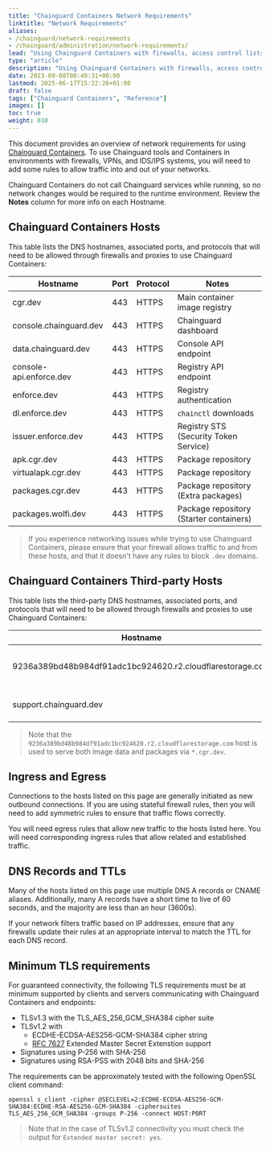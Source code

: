```yaml
---
title: "Chainguard Containers Network Requirements"
linktitle: "Network Requirements"
aliases:
- /chainguard/network-requirements
- /chainguard/administration/network-requirements/
lead: "Using Chainguard Containers with firewalls, access control lists, and proxies."
type: "article"
description: "Using Chainguard Containers with firewalls, access control lists, and proxies."
date: 2023-09-08T08:49:31+00:00
lastmod: 2025-06-17T15:22:20+01:00
draft: false
tags: ["Chainguard Containers", "Reference"]
images: []
toc: true
weight: 010
---
```


This document provides an overview of network requirements for using [Chainguard Containers](https://www.chainguard.dev/chainguard-images?utm_source=cg-academy&utm_medium=referral&utm_campaign=dev-enablement). To use Chainguard tools and Containers in environments with firewalls, VPNs, and IDS/IPS systems, you will need to add some rules to allow traffic into and out of your networks.

Chainguard Containers do not call Chainguard services while running, so no network changes would be required to the runtime environment. Review the **Notes** column for more info on each Hostname.

## Chainguard Containers Hosts

This table lists the DNS hostnames, associated ports, and protocols that will need to be allowed through firewalls and proxies to use Chainguard Containers:

| Hostname                | Port | Protocol | Notes                                           |
| ----------------------- | ---- | -------- | ----------------------------------------------- |
| cgr.dev                 | 443  | HTTPS    | Main container image registry                   |
| console.chainguard.dev  | 443  | HTTPS    | Chainguard dashboard                            |
| data.chainguard.dev     | 443  | HTTPS    | Console API endpoint                            |
| console-api.enforce.dev | 443  | HTTPS    | Registry API endpoint                           |
| enforce.dev             | 443  | HTTPS    | Registry authentication                         |
| dl.enforce.dev          | 443  | HTTPS    | `chainctl` downloads                            |
| issuer.enforce.dev      | 443  | HTTPS    | Registry STS (Security Token Service)           |
| apk.cgr.dev             | 443  | HTTPS    | Package repository                              |
| virtualapk.cgr.dev      | 443  | HTTPS    | Package repository                              |
| packages.cgr.dev        | 443  | HTTPS    | Package repository (Extra packages)             |
| packages.wolfi.dev      | 443  | HTTPS    | Package repository (Starter containers)         |



> If you experience networking issues while trying to use Chainguard Containers, please ensure that your firewall allows traffic to and from these hosts, and that it doesn't have any rules to block `.dev` domains.

## Chainguard Containers Third-party Hosts

This table lists the third-party DNS hostnames, associated ports, and protocols that will need to be allowed through firewalls and proxies to use Chainguard Containers:

| Hostname                                                  | Port | Protocol | Notes                        |
| --------------------------------------------------------- | ---- | -------- | ---------------------------- |
| 9236a389bd48b984df91adc1bc924620.r2.cloudflarestorage.com | 443  | HTTPS    | Blob storage for *.cgr.dev   |
| support.chainguard.dev                                    | 443  | HTTPS    | Support access for customers |

> Note that the `9236a389bd48b984df91adc1bc924620.r2.cloudflarestorage.com` host is used to serve both image data and packages via `*.cgr.dev`.

## Ingress and Egress

Connections to the hosts listed on this page are generally initiated as new outbound connections. If you are using stateful firewall rules, then you will need to add symmetric rules to ensure that traffic flows correctly.

You will need egress rules that allow new traffic to the hosts listed here. You will need corresponding ingress rules that allow related and established traffic.

## DNS Records and TTLs

Many of the hosts listed on this page use multiple DNS A records or CNAME aliases. Additionally, many A records have a short time to live of 60 seconds, and the majority are less than an hour (3600s).

If your network filters traffic based on IP addresses, ensure that any firewalls update their rules at an appropriate interval to match the TTL for each DNS record.

## Minimum TLS requirements

For guaranteed connectivity, the following TLS requirements must be at
minimum supported by clients and servers communicating with Chainguard
Containers and endpoints:

- TLSv1.3 with the TLS_AES_256_GCM_SHA384 cipher suite
- TLSv1.2 with
  - ECDHE-ECDSA-AES256-GCM-SHA384 cipher string
  - [RFC 7627](https://datatracker.ietf.org/doc/html/rfc7627) Extended Master Secret Extenstion support
- Signatures using P-256 with SHA-256
- Signatures using RSA-PSS with 2048 bits and SHA-256

The requirements can be approximately tested with the following OpenSSL client command:

```shell
openssl s_client -cipher @SECLEVEL=2:ECDHE-ECDSA-AES256-GCM-SHA384:ECDHE-RSA-AES256-GCM-SHA384 -ciphersuites TLS_AES_256_GCM_SHA384 -groups P-256 -connect HOST:PORT
```

> Note that in the case of TLSv1.2 connectivity you must check the output for `Extended master secret: yes`.
